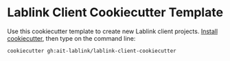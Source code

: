 # Lablink Client Cookiecutter Template

Use this cookiecutter template to create new Lablink client projects.
[Install cookiecutter](https://cookiecutter.readthedocs.io/en/latest/installation.html), then type on the command line:
```
cookiecutter gh:ait-lablink/lablink-client-cookiecutter
```
